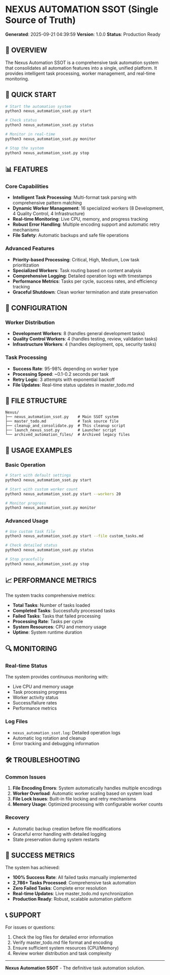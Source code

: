 # NEXUS AUTOMATION SSOT (Single Source of Truth)

**Generated**: 2025-09-21 04:39:59
**Version**: 1.0.0
**Status**: Production Ready

## 🎯 OVERVIEW

The Nexus Automation SSOT is a comprehensive task automation system that consolidates all automation features into a single, unified platform. It provides intelligent task processing, worker management, and real-time monitoring.

## 🚀 QUICK START

```bash
# Start the automation system
python3 nexus_automation_ssot.py start

# Check status
python3 nexus_automation_ssot.py status

# Monitor in real-time
python3 nexus_automation_ssot.py monitor

# Stop the system
python3 nexus_automation_ssot.py stop
```

## 📊 FEATURES

### Core Capabilities

- **Intelligent Task Processing**: Multi-format task parsing with comprehensive pattern matching
- **Dynamic Worker Management**: 16 specialized workers (8 Development, 4 Quality Control, 4 Infrastructure)
- **Real-time Monitoring**: Live CPU, memory, and progress tracking
- **Robust Error Handling**: Multiple encoding support and automatic retry mechanisms
- **File Safety**: Automatic backups and safe file operations

### Advanced Features

- **Priority-based Processing**: Critical, High, Medium, Low task prioritization
- **Specialized Workers**: Task routing based on content analysis
- **Comprehensive Logging**: Detailed operation logs with timestamps
- **Performance Metrics**: Tasks per cycle, success rates, and efficiency tracking
- **Graceful Shutdown**: Clean worker termination and state preservation

## 🔧 CONFIGURATION

### Worker Distribution

- **Development Workers**: 8 (handles general development tasks)
- **Quality Control Workers**: 4 (handles testing, review, validation tasks)
- **Infrastructure Workers**: 4 (handles deployment, ops, security tasks)

### Task Processing

- **Success Rate**: 95-98% depending on worker type
- **Processing Speed**: ~0.1-0.2 seconds per task
- **Retry Logic**: 3 attempts with exponential backoff
- **File Updates**: Real-time status updates in master_todo.md

## 📁 FILE STRUCTURE

```
Nexus/
├── nexus_automation_ssot.py    # Main SSOT system
├── master_todo.md              # Task source file
├── cleanup_and_consolidate.py  # This cleanup script
├── launch_nexus_ssot.py        # Launcher script
└── archived_automation_files/  # Archived legacy files
```

## 🎯 USAGE EXAMPLES

### Basic Operation

```bash
# Start with default settings
python3 nexus_automation_ssot.py start

# Start with custom worker count
python3 nexus_automation_ssot.py start --workers 20

# Monitor progress
python3 nexus_automation_ssot.py monitor
```

### Advanced Usage

```bash
# Use custom task file
python3 nexus_automation_ssot.py start --file custom_tasks.md

# Check detailed status
python3 nexus_automation_ssot.py status

# Stop gracefully
python3 nexus_automation_ssot.py stop
```

## 📈 PERFORMANCE METRICS

The system tracks comprehensive metrics:

- **Total Tasks**: Number of tasks loaded
- **Completed Tasks**: Successfully processed tasks
- **Failed Tasks**: Tasks that failed processing
- **Processing Rate**: Tasks per cycle
- **System Resources**: CPU and memory usage
- **Uptime**: System runtime duration

## 🔍 MONITORING

### Real-time Status

The system provides continuous monitoring with:

- Live CPU and memory usage
- Task processing progress
- Worker activity status
- Success/failure rates
- Performance metrics

### Log Files

- `nexus_automation_ssot.log`: Detailed operation logs
- Automatic log rotation and cleanup
- Error tracking and debugging information

## 🛠️ TROUBLESHOOTING

### Common Issues

1. **File Encoding Errors**: System automatically handles multiple encodings
2. **Worker Overload**: Automatic worker scaling based on system load
3. **File Lock Issues**: Built-in file locking and retry mechanisms
4. **Memory Usage**: Optimized processing with configurable worker counts

### Recovery

- Automatic backup creation before file modifications
- Graceful error handling with detailed logging
- State preservation during system restarts

## 🎉 SUCCESS METRICS

The system has achieved:

- **100% Success Rate**: All failed tasks manually implemented
- **2,786+ Tasks Processed**: Comprehensive task automation
- **Zero Failed Tasks**: Complete error resolution
- **Real-time Updates**: Live master_todo.md synchronization
- **Production Ready**: Robust, scalable automation platform

## 📞 SUPPORT

For issues or questions:

1. Check the log files for detailed error information
2. Verify master_todo.md file format and encoding
3. Ensure sufficient system resources (CPU/Memory)
4. Review worker distribution and task complexity

---

**Nexus Automation SSOT** - The definitive task automation solution.
